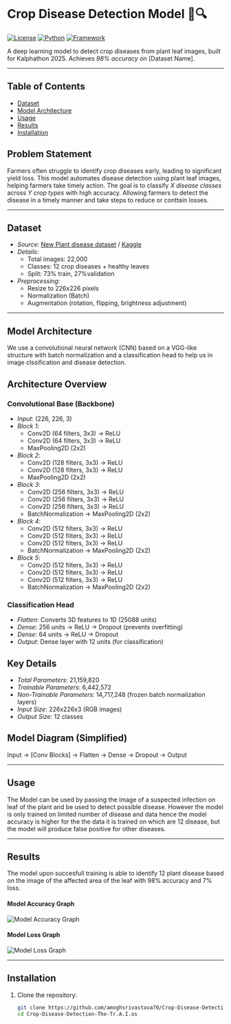 
# Crop Disease Detection Model 🌱🔍

[![License](https://img.shields.io/badge/License-MIT-green.svg)](LICENSE)
[![Python](https://img.shields.io/badge/Python-3.8%2B-blue.svg)](https://python.org)
[![Framework](https://img.shields.io/badge/Framework-TensorFlow%2FKeras-orange.svg)](https://tensorflow.org)

A deep learning model to detect crop diseases from plant leaf images, built for Kalphathon 2025. Achieves *98% accuracy* on [Dataset Name].

---

## Table of Contents
- [Dataset](#dataset)
- [Model Architecture](#model-architecture)
- [Usage](#usage)
- [Results](#results)
- [Installation](#installation)



## Problem Statement
Farmers often struggle to identify crop diseases early, leading to significant yield loss. This model automates disease detection using plant leaf images, helping farmers take timely action. The goal is to classify *X disease classes* across *Y crop types* with high accuracy. Allowing farmers to detect the disease in a timely manner and take steps to reduce or conttain losses.

---

## Dataset
- *Source*: [New Plant disease dataset](https://www.kaggle.com/datasets/vipoooool/new-plant-diseases-dataset/data) / [Kaggle](https://www.kaggle.com/datasets/...) 
- *Details*:
  - Total images: 22,000
  - Classes: 12 crop diseases + healthy leaves
  - Split: 73% train, 27%validation
- *Preprocessing*:
  - Resize to 226x226 pixels
  - Normalization (Batch)
  - Augmentation (rotation, flipping, brightness adjustment)

---

## Model Architecture

We use a convolutional neural network (CNN) based on a VGG-like structure with batch normalization and a classification head to help us in image clssification and disease detection.

## Architecture Overview

### Convolutional Base (Backbone)
- *Input*: (226, 226, 3)
- *Block 1*:
  - Conv2D (64 filters, 3x3) → ReLU
  - Conv2D (64 filters, 3x3) → ReLU
  - MaxPooling2D (2x2)
- *Block 2*:
  - Conv2D (128 filters, 3x3) → ReLU
  - Conv2D (128 filters, 3x3) → ReLU
  - MaxPooling2D (2x2)
- *Block 3*:
  - Conv2D (256 filters, 3x3) → ReLU
  - Conv2D (256 filters, 3x3) → ReLU
  - Conv2D (256 filters, 3x3) → ReLU
  - BatchNormalization → MaxPooling2D (2x2)
- *Block 4*:
  - Conv2D (512 filters, 3x3) → ReLU
  - Conv2D (512 filters, 3x3) → ReLU
  - Conv2D (512 filters, 3x3) → ReLU
  - BatchNormalization → MaxPooling2D (2x2)
- *Block 5*:
  - Conv2D (512 filters, 3x3) → ReLU
  - Conv2D (512 filters, 3x3) → ReLU
  - Conv2D (512 filters, 3x3) → ReLU
  - BatchNormalization → MaxPooling2D (2x2)

### Classification Head
- *Flatten*: Converts 3D features to 1D (25088 units)
- *Dense*: 256 units → ReLU → Dropout (prevents overfitting)
- *Dense*: 64 units → ReLU → Dropout
- *Output*: Dense layer with 12 units (for classification)

## Key Details
- *Total Parameters*: 21,159,820  
- *Trainable Parameters*: 6,442,572  
- *Non-Trainable Parameters*: 14,717,248 (frozen batch normalization layers)  
- *Input Size*: 226x226x3 (RGB images)  
- *Output Size*: 12 classes  

## Model Diagram (Simplified)
Input → [Conv Blocks] → Flatten → Dense → Dropout → Output 

---

## Usage
The Model can be used by passing the image of a suspected infection on leaf of the plant and be used to detect possible disease. However the model is only trained on limited number of disease and data hence the model accuracy is higher for the the data it is trained on which are 12 disease, but the model will produce false positive for other diseases. 

---

## Results 
The model upon succesfull training is able to identify 12 plant disease based on the image of the affected area of the leaf with 98% accuracy and 7% loss.
#### Model Accuracy Graph
![Model Accuracy Graph](images/accuracy.jpg)
#### Model Loss Graph
![Model Loss Graph](images/loss.jpg)

---

## Installation
1. Clone the repository:
   ```bash
   git clone https://github.com/amoghsrivastava70/Crop-Disease-Detection-The-Tr.A.I.os-
   cd Crop-Disease-Detection-The-Tr.A.I.os